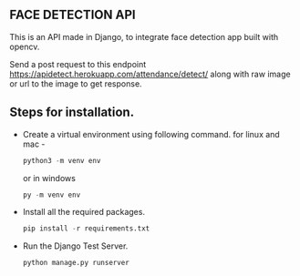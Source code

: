 ## FACE DETECTION API

This is an API made in Django, to integrate face detection app built with opencv.

Send a post request to this endpoint https://apidetect.herokuapp.com/attendance/detect/ along with raw image or url to the image to get response.

## Steps for installation.

- Create a virtual environment using following command.
    for linux and mac -

    ```python
    python3 -m venv env
    ```

    or in windows

    ```python
    py -m venv env
    ```

- Install all the required packages.

    ```python
    pip install -r requirements.txt
    ```

- Run the Django Test Server.

    ```python
    python manage.py runserver
    ```
